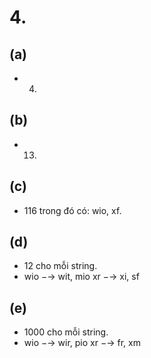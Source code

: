 # 4.

## (a)

- 4.

## (b)

- 13.

## (c)

- 116 trong đó có: wio, xf.

## (d)
- 12 cho mỗi string.
- wio −→ wit, mio
  xr −→ xi, sf

## (e)
- 1000 cho mỗi string.
- wio −→ wir, pio
  xr −→ fr, xm

